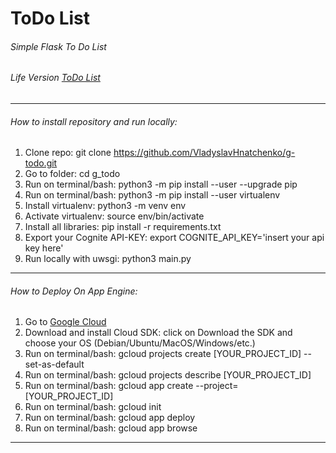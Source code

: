 # ToDo List
###### Simple Flask To Do List
###### Life Version [ToDo List](https://manifest-shade-274413.ew.r.appspot.com/)
_______________________________________________________________________

###### How to install repository and run locally:
1. Clone repo: git clone https://github.com/VladyslavHnatchenko/g-todo.git
2. Go to folder: cd g_todo
3. Run on terminal/bash: python3 -m pip install --user --upgrade pip
4. Run on terminal/bash: python3 -m pip install --user virtualenv
5. Install virtualenv: python3 -m venv env
6. Activate virtualenv: source env/bin/activate
7. Install all libraries: pip install -r requirements.txt
8. Export your Cognite API-KEY: export COGNITE_API_KEY='insert your api key here'
9. Run locally with uwsgi: python3 main.py
_______________________________________________________________________

###### How to Deploy On App Engine:
1. Go to [Google Cloud](https://cloud.google.com/appengine/docs/standard/python3/quickstart)
2. Download and install Cloud SDK: click on Download the SDK and choose your OS 
(Debian/Ubuntu/MacOS/Windows/etc.)
3. Run on terminal/bash: gcloud projects create [YOUR_PROJECT_ID] --set-as-default
4. Run on terminal/bash: gcloud projects describe [YOUR_PROJECT_ID]
5. Run on terminal/bash: gcloud app create --project=[YOUR_PROJECT_ID]
6. Run on terminal/bash: gcloud init
7. Run on terminal/bash: gcloud app deploy
8. Run on terminal/bash: gcloud app browse
_______________________________________________________________________
